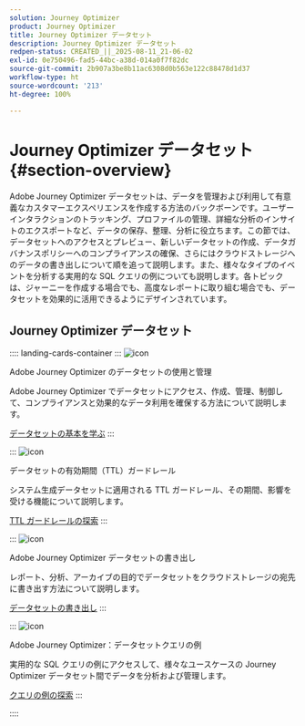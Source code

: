 ```yaml
---
solution: Journey Optimizer
product: Journey Optimizer
title: Journey Optimizer データセット
description: Journey Optimizer データセット
redpen-status: CREATED_||_2025-08-11_21-06-02
exl-id: 0e750496-fad5-44bc-a38d-014a0f7f82dc
source-git-commit: 2b907a3be8b11ac6308d0b563e122c88478d1d37
workflow-type: ht
source-wordcount: '213'
ht-degree: 100%

---
```


# Journey Optimizer データセット{#section-overview}

Adobe Journey Optimizer データセットは、データを管理および利用して有意義なカスタマーエクスペリエンスを作成する方法のバックボーンです。ユーザーインタラクションのトラッキング、プロファイルの管理、詳細な分析のインサイトのエクスポートなど、データの保存、整理、分析に役立ちます。この節では、データセットへのアクセスとプレビュー、新しいデータセットの作成、データガバナンスポリシーへのコンプライアンスの確保、さらにはクラウドストレージへのデータの書き出しについて順を追って説明します。また、様々なタイプのイベントを分析する実用的な SQL クエリの例についても説明します。各トピックは、ジャーニーを作成する場合でも、高度なレポートに取り組む場合でも、データセットを効果的に活用できるようにデザインされています。

## Journey Optimizer データセット

:::: landing-cards-container
:::
![icon](https://cdn.experienceleague.adobe.com/icons/circle-play.svg)

Adobe Journey Optimizer のデータセットの使用と管理

Adobe Journey Optimizer でデータセットにアクセス、作成、管理、制御して、コンプライアンスと効果的なデータ利用を確保する方法について説明します。

[データセットの基本を学ぶ](../using/data/get-started-datasets.md)
:::

:::
![icon](https://cdn.experienceleague.adobe.com/icons/shield-halved.svg)

データセットの有効期間（TTL）ガードレール

システム生成データセットに適用される TTL ガードレール、その期間、影響を受ける機能について説明します。

[TTL ガードレールの探索](../using/data/datasets-ttl.md)
:::

:::
![icon](https://cdn.experienceleague.adobe.com/icons/list-check.svg)

Adobe Journey Optimizer データセットの書き出し

レポート、分析、アーカイブの目的でデータセットをクラウドストレージの宛先に書き出す方法について説明します。

[データセットの書き出し](../using/data/export-datasets.md)
:::

:::
![icon](https://cdn.experienceleague.adobe.com/icons/code-branch.svg)

Adobe Journey Optimizer：データセットクエリの例

実用的な SQL クエリの例にアクセスして、様々なユースケースの Journey Optimizer データセット間でデータを分析および管理します。

[クエリの例の探索](../using/data/datasets-query-examples.md)
:::

::::
